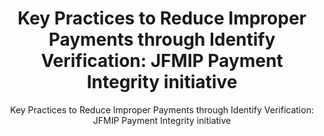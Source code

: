 ---
layout: resources-landing
title: "Key Practices to Reduce Improper Payments through Identify Verification: JFMIP Payment Integrity initiative"
subtitle: "Key Practices to Reduce Improper Payments through Identify Verification: JFMIP Payment Integrity initiative"
external_link: https://www.cfo.gov/jfmip/payment-integrity-initiative/
filters: payment-integrity website federal-agency 2022
fiscal_year: 2022
---